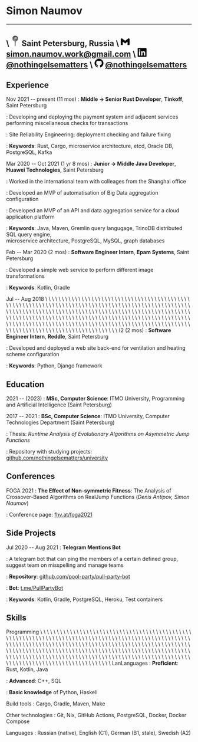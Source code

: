 Simon Naumov
============

---------------------------------------------------------------------------------
\ ![map] Saint Petersburg, Russia
\ ![gm] [simon.naumov.work@gmail.com]
\ ![li] [\@nothingelsematters](https://www.linkedin.com/in/nothingelsematters/)
\ ![gh] [\@nothingelsematters](https://github.com/nothingelsematters)
---------------------------------------------------------------------------------

[map]: ./map.png
[gm]: ./gmail.png
[li]: ./linkedin.png
[gh]: ./github.png
[simon.naumov.work@gmail.com]: mailto:simon.naumov.work@gmail.com

Experience
----------

Nov 2021 -- present (11 mos)
: **Middle → Senior Rust Developer**, **Tinkoff**, Saint Petersburg

: Developing and deploying the payment system and adjacent services performing miscellaneous checks for transactions

: Site Reliability Engineering: deployment checking and failure fixing

: **Keywords**: Rust, Cargo, microservice architecture, etcd, Oracle DB, PostgreSQL, Kafka

Mar 2020 -- Oct 2021 (1 yr 8 mos)
: **Junior → Middle Java Developer**, **Huawei Technologies**, Saint Petersburg

: Worked in the international team with colleages from the Shanghai office

: Developed an MVP of automatisation of Big Data aggregation configuration

: Developed an MVP of an API and data aggregation service for a cloud application platform

: **Keywords**: Java, Maven, Gremlin query langugage, TrinoDB distributed SQL query engine, \
  microservice architecture, PostgreSQL, MySQL, graph databases

Feb -- Mar 2020 (2 mos)
: **Software Engineer Intern**, **Epam Systems**, Saint Petersburg

: Developed a simple web service to perform different image transformations

: **Keywords**: Kotlin, Gradle

Jul -- Aug 2018 \ \ \ \ \ \ \ \ \ \ \ \ \ \ \ \ \ \ \ \ \ \ \ \ \ \ \ \ \ \ \ \ \ \ \ \ \ \ \ \ \ \ \ \ \ \ \ \ \ \ \ \ \ \ \ \ \ \ \ \ \ \ \ \ \ \ \ \ \ \ \ \ \ \ \ \ \ \ \ \ \ \ \ \ \ \ \ \ \ \ \ \ \ \ \ \ \ \ \ \ \ \ \ \ \ \ \ \ \ \ \ \ \ \ \ \ \ \ \ \ \ \ \ \ \ \ \ \ \ \ \ \ \ \ \ \ \ \ \ \ \ \ \ \ \ \ \ \ \ \ \ \ \ \ \ \ \ \ \ \ \ \ \ \ \ \ \ \ \ \ \ \ \ \ \ \ \ \ \ \ \ \ \ \ \ \ \ \ \ \ \ \ \ \ \ \ \ \ \ \ \ \ \ \ \ \ \ \ \ \ \ \ \ \ \ \ \ \ \ \ \ \ \ \ \ \ \ \ \ \ \ \ \ \ \ \ \ \ \ \ \ \ \ \ \ \ \ \ \ \ \ \ \ \ \ \ \ \ \ \ \ \ \ \ \ \ \ \ \ \ \ \ \ \ \ \ \ \ \ \ \ \ \ \ \ \ \ \ \ \ \ \ \ \ \ \ \ \ \ \ \ \ (2 (2 mos)
: **Software Engineer Intern**, **Reddle**, Saint Petersburg

: Developed and deployed a web site back-end for ventilation and heating scheme configuration

: **Keywords**: Python, Django framework

Education
---------

2021 -- (2023)
: **MSc, Computer Science**: ITMO University, Programming and Artificial Intelligence (Saint Petersburg)

2017 -- 2021
: **BSc, Computer Science**: ITMO University, Computer Technologies Department (Saint Petersburg)

: Thesis: *Runtime Analysis of Evolutionary Algorithms on Asymmetric Jump Functions*

: Repository with studying projects:
  [github.com/nothingelsematters/university](https://github.com/nothingelsematters/university)

Conferences
-----------

FOGA 2021
: **The Effect of Non-symmetric Fitness**: The Analysis of Crossover-Based Algorithms on RealJump Functions (*Denis Antipov, Simon Naumov*)

: Conference page: [fhv.at/foga2021](https://www.fhv.at/foga2021/)

Side Projects
------------

Jul 2020 -- Aug 2021
: **Telegram Mentions Bot**

: A telegram bot that can ping the members of a certain defined group, suggest team on misspelling and manage teams

: **Repository**: [github.com/pool-party/pull-party-bot](https://github.com/pool-party/pull-party-bot)

: **Bot**: [t.me/PullPartyBot](https://t.me/PullPartyBot)

: **Keywords**: Kotlin, Gradle, PostgreSQL, Heroku, Test containers

Skills
------

<!-- A crutch to overcome hypen and new line difficulties in latex description. I hate tex. -->
Programming \ \ \ \ \ \ \ \ \ \ \ \ \ \ \ \ \ \ \ \ \ \ \ \ \ \ \ \ \ \ \ \ \ \ \ \ \ \ \ \ \ \ \ \ \ \ \ \ \ \ \ \ \ \ \ \ \ \ \ \ \ \ \ \ \ \ \ \ \ \ \ \ \ \ \ \ \ \ \ \ \ \ \ \ \ \ \ \ \ \ \ \ \ \ \ \ \ \ \ \ \ \ \ \ \ \ \ \ \ \ \ \ \ \ \ \ \ \ \ \ \ \ \ \ \ \ \ \ \ \ \ \ \ \ \ \ \ \ \ \ \ \ \ \ \ \ \ \ \ \ \ \ \ \ \ \ \ \ \ \ \ \ \ \ \ \ \ \ \ \ \ \ \ \ \ \ \ \ \ \ \ \ \ \ \ \ \ \ \ \ \ \ \ \ \ \ \ \ \ \ \ \ \ \ \ \ \ \ \ \ \ \ \ \ \ \ \ \ \ \ \ \ \ \ \ \ \ \ \ \ \ \ \ \ \ \ \ \ \ \ \ \ \ \ \ \ \ \ \ \ \ \ \ \ \ \ \ \ \ \ \ \ \ \ \ \ \ \ \ \ \ \ \ \ \ \ \ \ \ \ \ \ \ \ \ \ \ \ \ \ \ \ \ \ \ \ \ \ \ \ \ \ LanLanguages
: **Proficient**: Rust, Kotlin, Java

: **Advanced**: C++, SQL

: **Basic knowledge** of Python, Haskell

Build tools
: Cargo, Gradle, Maven, Make

Other technologies
: Git, Nix, GitHub Actions, PostgreSQL, Docker, Docker Compose

Languages
: Russian (native), English (C1), German (B1, stale), Swedish (A2)

